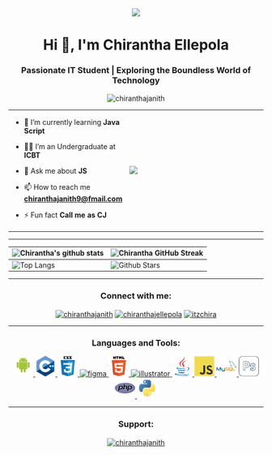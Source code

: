 <p align="center">
  <img align="center" src = "https://github.com/7oSkaaa/7oSkaaa/blob/main/Images/about_me.gif?raw=true" width = 130px>
  </p>
<h1 align="center">Hi 👋, I'm Chirantha Ellepola</h1>
<h3 align="center">Passionate IT Student | Exploring the Boundless World of Technology</h3>

<p align="center"> <img src="https://komarev.com/ghpvc/?username=chiranthajanith&label=Profile%20views&color=0e75b6&style=flat" alt="chiranthajanith" /> </p>

<table align="center">
<tr border-radius="10px">
<td width="60%" align="left">

- 🌱 I’m currently learning **Java Script**

- 🧑‍🎓 I’m an Undergraduate at **ICBT**

- 💬 Ask me about **JS**

- 📫 How to reach me **chiranthajanith9@fmail.com**

- ⚡ Fun fact **Call me as CJ**

</td>


<td width="50%" align="right">
<picture> <img align="right" src="https://github.com/7oSkaaa/7oSkaaa/blob/main/Images/Right_Side.gif?raw=true" width = 350px></picture>
</td>

</tr>
</table>


---

| ![Chirantha's github stats](https://github-readme-stats.vercel.app/api?username=chiranthajanith&show_icons=true&theme=tokyonight) | ![Chirantha GitHub Streak](https://github-readme-streak-stats.herokuapp.com/?user=chiranthajanith&theme=tokyonight) |
| --- | --- |
| ![Top Langs](https://github-readme-stats.vercel.app/api/top-langs/?username=chiranthajanith&theme=tokyonight) | ![Github Stars](https://github-readme-stats.vercel.app/api?username=chiranthajanith&show_icons=true&locale=en&count_private=true&hide_rank=true&custom_title=My%20GitHub%20Stats&disable_animations=true&theme=tokyonight) |

---

<h3 align="center">Connect with me:</h3>
<p align="center">
<a href="https://linkedin.com/in/chiranthajanith" target="blank"><img align="center" src="https://raw.githubusercontent.com/rahuldkjain/github-profile-readme-generator/master/src/images/icons/Social/linked-in-alt.svg" alt="chiranthajanith" height="30" width="40" /></a>
<a href="https://fb.com/chiranthajellepola" target="blank"><img align="center" src="https://raw.githubusercontent.com/rahuldkjain/github-profile-readme-generator/master/src/images/icons/Social/facebook.svg" alt="chiranthajellepola" height="30" width="40" /></a>
<a href="https://instagram.com/itzchira" target="blank"><img align="center" src="https://raw.githubusercontent.com/rahuldkjain/github-profile-readme-generator/master/src/images/icons/Social/instagram.svg" alt="itzchira" height="30" width="40" /></a>
</p>

---

<h3 align="center">Languages and Tools:</h3>
<p align="center"> <a href="https://developer.android.com" target="_blank" rel="noreferrer"> <img src="https://raw.githubusercontent.com/devicons/devicon/master/icons/android/android-original-wordmark.svg" alt="android" width="40" height="40"/> </a> <a href="https://www.w3schools.com/cpp/" target="_blank" rel="noreferrer"> <img src="https://raw.githubusercontent.com/devicons/devicon/master/icons/cplusplus/cplusplus-original.svg" alt="cplusplus" width="40" height="40"/> </a> <a href="https://www.w3schools.com/css/" target="_blank" rel="noreferrer"> <img src="https://raw.githubusercontent.com/devicons/devicon/master/icons/css3/css3-original-wordmark.svg" alt="css3" width="40" height="40"/> </a> <a href="https://www.figma.com/" target="_blank" rel="noreferrer"> <img src="https://www.vectorlogo.zone/logos/figma/figma-icon.svg" alt="figma" width="40" height="40"/> </a> <a href="https://www.w3.org/html/" target="_blank" rel="noreferrer"> <img src="https://raw.githubusercontent.com/devicons/devicon/master/icons/html5/html5-original-wordmark.svg" alt="html5" width="40" height="40"/> </a> <a href="https://www.adobe.com/in/products/illustrator.html" target="_blank" rel="noreferrer"> <img src="https://www.vectorlogo.zone/logos/adobe_illustrator/adobe_illustrator-icon.svg" alt="illustrator" width="40" height="40"/> </a> <a href="https://www.java.com" target="_blank" rel="noreferrer"> <img src="https://raw.githubusercontent.com/devicons/devicon/master/icons/java/java-original.svg" alt="java" width="40" height="40"/> </a> <a href="https://developer.mozilla.org/en-US/docs/Web/JavaScript" target="_blank" rel="noreferrer"> <img src="https://raw.githubusercontent.com/devicons/devicon/master/icons/javascript/javascript-original.svg" alt="javascript" width="40" height="40"/> </a> <a href="https://www.mysql.com/" target="_blank" rel="noreferrer"> <img src="https://raw.githubusercontent.com/devicons/devicon/master/icons/mysql/mysql-original-wordmark.svg" alt="mysql" width="40" height="40"/> </a> <a href="https://www.photoshop.com/en" target="_blank" rel="noreferrer"> <img src="https://raw.githubusercontent.com/devicons/devicon/master/icons/photoshop/photoshop-line.svg" alt="photoshop" width="40" height="40"/> </a> <a href="https://www.php.net" target="_blank" rel="noreferrer"> <img src="https://raw.githubusercontent.com/devicons/devicon/master/icons/php/php-original.svg" alt="php" width="40" height="40"/> </a> <a href="https://www.python.org" target="_blank" rel="noreferrer"> <img src="https://raw.githubusercontent.com/devicons/devicon/master/icons/python/python-original.svg" alt="python" width="40" height="40"/> </a> </p>

---

<h3 align="center">Support:</h3>
<p align="center"><a href="https://www.buymeacoffee.com/chiranthajanith"> <img align="center" src="https://cdn.buymeacoffee.com/buttons/v2/default-yellow.png" height="50" width="210" alt="chiranthajanith" /></a></p>
